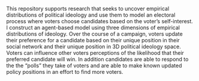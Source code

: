 This repository supports research that seeks to uncover empirical distributions of political ideology and use them to model an electoral process where voters choose candidates based on the voter’s self-interest. I construct an agent-based model using three dimensions of empirical distributions of ideology. Over the course of a campaign, voters update their preference for a candidate based on their unique position in their social network and their unique position in 3D political ideology space. Voters can influence other voters perceptions of the likelihood that their preferred candidate will win. In addition candidates are able to respond to the the “polls” they take of voters and are able to make known updated policy positions in an effort to find more voters.
